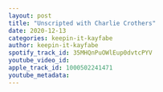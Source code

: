 ```yaml
---
layout: post
title: "Unscripted with Charlie Crothers"
date: 2020-12-13
categories: keepin-it-kayfabe
author: keepin-it-kayfabe
spotify_track_id: 35MHQnPuOWlEup0dvtcPYV
youtube_video_id: 
apple_track_id: 1000502241471
youtube_metadata: 
---
```

